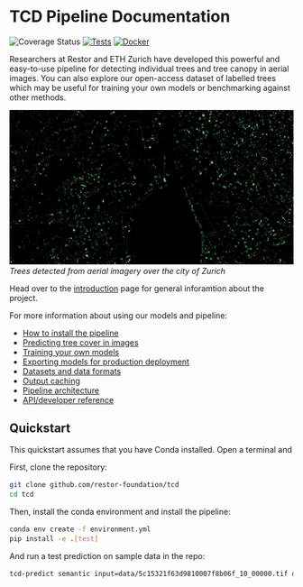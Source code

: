 # TCD Pipeline Documentation

![Coverage Status](coverage-badge.svg)
[![Tests](https://github.com/Restor-Foundation/tcd-pipeline/actions/workflows/python-test.yml/badge.svg)](https://github.com/Restor-Foundation/tcd-pipeline/actions/workflows/python-test.yml)
[![Docker](https://github.com/Restor-Foundation/tcd-pipeline/actions/workflows/docker.yml/badge.svg)](https://github.com/Restor-Foundation/tcd-pipeline/actions/workflows/docker.yml)

Researchers at Restor and ETH Zurich have developed this powerful and easy-to-use pipeline for detecting individual trees and tree canopy in aerial images. You can also explore our open-access dataset of labelled trees which may be useful for training your own models or benchmarking against other methods.

![Zurich tree map, monochrome](images/zurich_trees_mono.jpg)
_Trees detected from aerial imagery over the city of Zurich_

Head over to the [introduction](introduction.md) page for general inforamtion about the project.

For more information about using our models and pipeline:

- [How to install the pipeline](install.md)
- [Predicting tree cover in images](prediction.md)
- [Training your own models](training.md)
- [Exporting models for production deployment](deployment.md)
- [Datasets and data formats](datasets.md)
- [Output caching](cache.md)
- [Pipeline architecture](architecture.md)
- [API/developer reference](reference.md)

## Quickstart

This quickstart assumes that you have Conda installed. Open a terminal and

First, clone the repository:

```bash
git clone github.com/restor-foundation/tcd
cd tcd
```

Then, install the conda environment and install the pipeline:

```bash
conda env create -f environment.yml
pip install -e .[test]
```

And run a test prediction on sample data in the repo:

```bash
tcd-predict semantic input=data/5c15321f63d9810007f8b06f_10_00000.tif output=test_prediction
```
